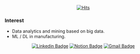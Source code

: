 <div align=center>

[![Hits](https://hits.seeyoufarm.com/api/count/incr/badge.svg?url=https://github.com/dev-gw)](https://github.com/dev-gw) 

</div>

### Interest
- Data analytics and mining based on big data.
- ML / DL in manufacturing.

<div align=center>

[![Linkedin Badge](https://img.shields.io/badge/-LinkedIn-blue?style=flat-square&logo=Linkedin&logoColor=white&link=https://www.linkedin.com/in/gwangwonkim-5b2575261)](https://www.linkedin.com/in/gwangwonkim-5b2575261) 
[![Notion Badge](https://img.shields.io/badge/Notion-000000?style=flat-square&logo=notion&link=https://frill-nail-7aa.notion.site/Gwangwon-Kim-51821405b6784accb2123003c04eaa1b)](https://frill-nail-7aa.notion.site/Gwangwon-Kim-51821405b6784accb2123003c04eaa1b) 
[![Gmail Badge](https://img.shields.io/badge/-Gmail-d14836?style=flat-square&logo=Gmail&logoColor=white&link=mailto:gwangwon6777@gmail.com)](mailto:gwangwon_kim@naver.com)
</div>

